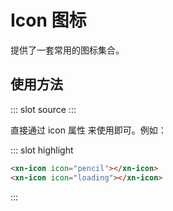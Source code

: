 # Icon 图标

提供了一套常用的图标集合。

## 使用方法

<demo-block>
::: slot source
<icon-test></icon-test>
:::

直接通过 icon 属性 来使用即可。例如：

::: slot highlight
```html
<xn-icon icon="pencil"></xn-icon>
<xn-icon icon="loading"></xn-icon>
```
:::
</demo-block>
